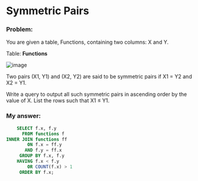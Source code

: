 # Symmetric Pairs 

### Problem: 

You are given a table, Functions, containing two columns: X and Y.

Table: **Functions** 

![image](https://user-images.githubusercontent.com/48019306/211860514-0bfb9ed8-eb5d-45ef-a79a-d91191995eb7.png)

Two pairs (X1, Y1) and (X2, Y2) are said to be symmetric pairs if X1 = Y2 and X2 = Y1.

Write a query to output all such symmetric pairs in ascending order by the value of X. List the rows such that X1 ≤ Y1.
   
### My answer:  

````sql 
    SELECT f.x, f.y 
      FROM functions f 
INNER JOIN functions ff 
        ON f.x = ff.y 
       AND f.y = ff.x
     GROUP BY f.x, f.y
    HAVING f.x < f.y 
        OR COUNT(f.x) > 1
     ORDER BY f.x; 
```` 
